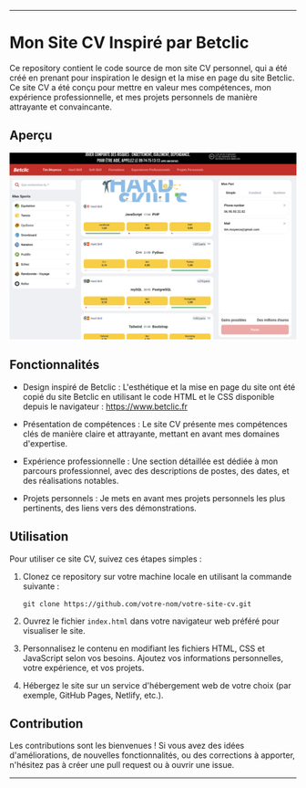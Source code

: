 
---

# Mon Site CV Inspiré par Betclic

Ce repository contient le code source de mon site CV personnel, qui a été créé en prenant pour inspiration le design et la mise en page du site Betclic. Ce site CV a été conçu pour mettre en valeur mes compétences, mon expérience professionnelle, et mes projets personnels de manière attrayante et convaincante.

## Aperçu

![Capture d'écran de mon site CV](./image/Capture%20d’écran%202023-09-03%20à%2016.19.53.png)


## Fonctionnalités

- Design inspiré de Betclic : L'esthétique et la mise en page du site ont été copié du site Betclic en utilisant le code HTML et le CSS disponible depuis le navigateur : https://www.betclic.fr

- Présentation de compétences : Le site CV présente mes compétences clés de manière claire et attrayante, mettant en avant mes domaines d'expertise.

- Expérience professionnelle : Une section détaillée est dédiée à mon parcours professionnel, avec des descriptions de postes, des dates, et des réalisations notables.

- Projets personnels : Je mets en avant mes projets personnels les plus pertinents, des liens vers des démonstrations.

## Utilisation

Pour utiliser ce site CV, suivez ces étapes simples :

1. Clonez ce repository sur votre machine locale en utilisant la commande suivante :

   ```
   git clone https://github.com/votre-nom/votre-site-cv.git
   ```

2. Ouvrez le fichier `index.html` dans votre navigateur web préféré pour visualiser le site.

3. Personnalisez le contenu en modifiant les fichiers HTML, CSS et JavaScript selon vos besoins. Ajoutez vos informations personnelles, votre expérience, et vos projets.

4. Hébergez le site sur un service d'hébergement web de votre choix (par exemple, GitHub Pages, Netlify, etc.).

## Contribution

Les contributions sont les bienvenues ! Si vous avez des idées d'améliorations, de nouvelles fonctionnalités, ou des corrections à apporter, n'hésitez pas à créer une pull request ou à ouvrir une issue.


---
